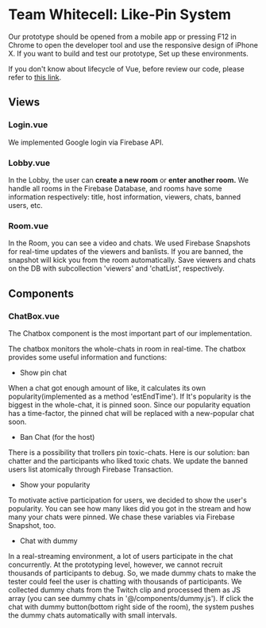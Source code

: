 # Team Whitecell: Like-Pin System

Our prototype should be opened from a mobile app or pressing F12 in Chrome to open the developer tool and use the responsive design of iPhone X. If you want to build and test our prototype, Set up these environments.

If you don't know about lifecycle of Vue, before review our code, please refer to [this link](https://v3.vuejs.org/guide/instance.html#lifecycle-hooks).

## Views

### Login.vue

We implemented Google login via Firebase API.

### Lobby.vue

In the Lobby, the user can **create a new room** or **enter another room.** We handle all rooms in the Firebase Database, and rooms have some information respectively: title, host information, viewers, chats, banned users, etc.

### Room.vue

In the Room, you can see a video and chats. We used Firebase Snapshots for real-time updates of the viewers and banlists. If you are banned, the snapshot will kick you from the room automatically. Save viewers and chats on the DB with subcollection 'viewers' and 'chatList', respectively.

## Components

### ChatBox.vue

The Chatbox component is the most important part of our implementation.

The chatbox monitors the whole-chats in room in real-time. The chatbox provides some useful information and functions:

- Show pin chat

When a chat got enough amount of like, it calculates its own popularity(implemented as a method 'estEndTime'). If It's popularity is the biggest in the whole-chat, it is pinned soon. Since our popularity equation has a time-factor, the pinned chat will be replaced with a new-popular chat soon.

- Ban Chat (for the host)

There is a possibility that trollers pin toxic-chats. Here is our solution: ban chatter and the participants who liked toxic chats. We update the banned users list atomically through Firebase Transaction.

- Show your popularity

To motivate active participation for users, we decided to show the user's popularity. You can see how many likes did you got in the stream and how many your chats were pinned. We chase these variables via Firebase Snapshot, too.

- Chat with dummy

In a real-streaming environment, a lot of users participate in the chat concurrently. At the prototyping level, however, we cannot recruit thousands of participants to debug. So, we made dummy chats to make the tester could feel the user is chatting with thousands of participants. We collected dummy chats from the Twitch clip and processed them as JS array (you can see dummy chats in '@/components/dummy.js'). If click the chat with dummy button(bottom right side of the room), the system pushes the dummy chats automatically with small intervals.
